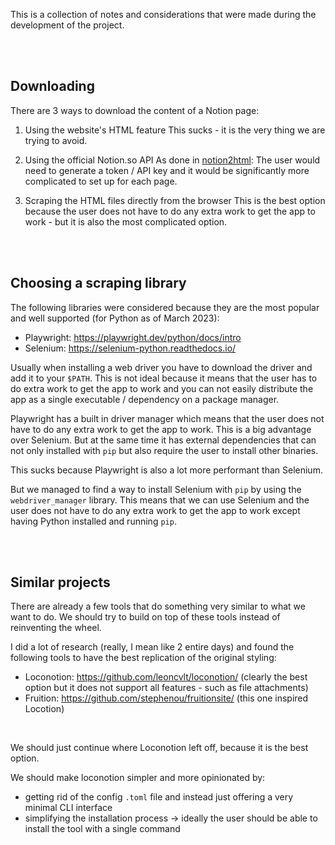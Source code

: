 This is a collection of notes and considerations that were made during the development of the project.

<br><br>

## Downloading 

There are 3 ways to download the content of a Notion page:

1. Using the website's HTML feature
  This sucks - it is the very thing we are trying to avoid.
 
2. Using the official Notion.so API
  As done in [notion2html](https://github.com/MerkulovDaniil/notion4ever/tree/main/notion4ever): The user would need to generate a token / API key and it would be significantly more complicated to set up for each page. 

3. Scraping the HTML files directly from the browser
  This is the best option because the user does not have to do any extra work to get the app to work - but it is also the most complicated option.

<br><br>

## Choosing a scraping library

The following libraries were considered because they are the most popular and well supported (for Python as of March 2023):

- Playwright: https://playwright.dev/python/docs/intro
- Selenium: https://selenium-python.readthedocs.io/

Usually when installing a web driver you have to download the driver and add it to your `$PATH`. This is not ideal because it means that the user has to do extra work to get the app to work and you can not easily distribute the app as a single executable / dependency on a package manager.

Playwright has a built in driver manager which means that the user does not have to do any extra work to get the app to work. This is a big advantage over Selenium. But at the same time it has external dependencies that can not only installed with `pip` but also require the user to install other binaries.

This sucks because Playwright is also a lot more performant than Selenium.

But we managed to find a way to install Selenium with `pip` by using the `webdriver_manager` library. This means that we can use Selenium and the user does not have to do any extra work to get the app to work except having Python installed and running `pip`.

<br><br>

## Similar projects

There are already a few tools that do something very similar to what we want to do. We should try to build on top of these tools instead of reinventing the wheel.

I did a lot of research (really, I mean like 2 entire days) and found the following tools to have the best replication of the original styling:

- Loconotion: https://github.com/leoncvlt/loconotion/ (clearly the best option but it does not support all features - such as file attachments)
- Fruition: https://github.com/stephenou/fruitionsite/ (this one inspired Locotion)

<br>

We should just continue where Loconotion left off, because it is the best option.

We should make loconotion simpler and more opinionated by:
  - getting rid of the config `.toml` file and instead just offering a very minimal CLI interface
  - simplifying the installation process &rarr; ideally the user should be able to install the tool with a single command
